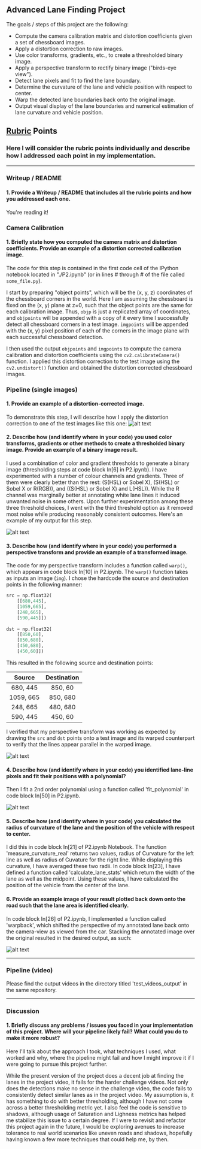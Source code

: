 ## Advanced Lane Finding Project

The goals / steps of this project are the following:

* Compute the camera calibration matrix and distortion coefficients given a set of chessboard images.
* Apply a distortion correction to raw images.
* Use color transforms, gradients, etc., to create a thresholded binary image.
* Apply a perspective transform to rectify binary image ("birds-eye view").
* Detect lane pixels and fit to find the lane boundary.
* Determine the curvature of the lane and vehicle position with respect to center.
* Warp the detected lane boundaries back onto the original image.
* Output visual display of the lane boundaries and numerical estimation of lane curvature and vehicle position.

[//]: # (Image References)

[image1]: undistorted.PMG "Undistorted"
[image2]: thresholding.PMG "Thresholding"
[image3]: warp.PNG "Warp"
[image4]: poly.PNG "Poly"
[image5]: final.PNG "Result"
[video1]: test_videos_output/ProjectVideoOutput.mp4 "Video"

## [Rubric](https://review.udacity.com/#!/rubrics/571/view) Points

### Here I will consider the rubric points individually and describe how I addressed each point in my implementation.  

---

### Writeup / README

#### 1. Provide a Writeup / README that includes all the rubric points and how you addressed each one. 

You're reading it!

### Camera Calibration

#### 1. Briefly state how you computed the camera matrix and distortion coefficients. Provide an example of a distortion corrected calibration image.

The code for this step is contained in the first code cell of the IPython notebook located in "./P2.ipynb" (or in lines # through # of the file called `some_file.py`).  

I start by preparing "object points", which will be the (x, y, z) coordinates of the chessboard corners in the world. Here I am assuming the chessboard is fixed on the (x, y) plane at z=0, such that the object points are the same for each calibration image.  Thus, `objp` is just a replicated array of coordinates, and `objpoints` will be appended with a copy of it every time I successfully detect all chessboard corners in a test image.  `imgpoints` will be appended with the (x, y) pixel position of each of the corners in the image plane with each successful chessboard detection.  

I then used the output `objpoints` and `imgpoints` to compute the camera calibration and distortion coefficients using the `cv2.calibrateCamera()` function.  I applied this distortion correction to the test image using the `cv2.undistort()` function and obtained the distortion corrected chessboard images.

### Pipeline (single images)

#### 1. Provide an example of a distortion-corrected image.

To demonstrate this step, I will describe how I apply the distortion correction to one of the test images like this one:
![alt text][image1]

#### 2. Describe how (and identify where in your code) you used color transforms, gradients or other methods to create a thresholded binary image.  Provide an example of a binary image result.

I used a combination of color and gradient thresholds to generate a binary image (thresholding steps at code block In[6] in P2.ipynb). I have experimented with a number of colour channels and gradients. Three of them were clearly better than the rest: (S(HSL) or Sobel X), (S(HSL) or Sobel X or R(RGB)), and ((S(HSL) or Sobel X) and L(HSL)). While the R channel was marginally better at annotating white lane lines it induced unwanted noise in some others. Upon further experimentation among these three threshold choices, I went with the third threshold option as it removed most noise while producing reasonably consistent outcomes. Here's an example of my output for this step. 

![alt text][image2]

#### 3. Describe how (and identify where in your code) you performed a perspective transform and provide an example of a transformed image.

The code for my perspective transform includes a function called `warp()`, which appears in code block In[10] in P2.ipynb. The `warp()` function takes as inputs an image (`img`). I chose the hardcode the source and destination points in the following manner:

```python
src = np.float32(
    [[680,445],
    [1059,665],
    [248,665],
    [590,445]])
    
dst = np.float32(
    [[850,60],
    [850,680],
    [450,680],
    [450,60]])
```

This resulted in the following source and destination points:

| Source        | Destination   | 
|:-------------:|:-------------:| 
| 680, 445      | 850, 60       | 
| 1059, 665     | 850, 680      |
| 248, 665      | 480, 680      |
| 590, 445      | 450, 60       |

I verified that my perspective transform was working as expected by drawing the `src` and `dst` points onto a test image and its warped counterpart to verify that the lines appear parallel in the warped image.

![alt text][image3]

#### 4. Describe how (and identify where in your code) you identified lane-line pixels and fit their positions with a polynomial?

Then I fit a 2nd order polynomial using a function called 'fit_polynomial' in code block In[50] in P2.ipynb.

![alt text][image4]

#### 5. Describe how (and identify where in your code) you calculated the radius of curvature of the lane and the position of the vehicle with respect to center.

I did this in code block In[21] of P2.ipynb Notebook. The function 'measure_curvature_real' returns two values, radius of Curvature for the left line as well as radius of Cuvature for the right line. While displaying this curvature, I have averaged these two radii. In code block In[23], I have defined a function called 'calculate_lane_stats' which return the width of the lane as well as the midpoint. Using these values, I have calculated the position of the vehicle from the center of the lane.


#### 6. Provide an example image of your result plotted back down onto the road such that the lane area is identified clearly.

In code block In[26] of P2.ipynb, I implemented a function called 'warpback', which shifted the perspective of my annotated lane back onto the camera-view as viewed from the car. Stacking the annotated image over the original resulted in the desired output, as such: 

![alt text][image5]

---

### Pipeline (video)

Please find the output videos in the directory titled 'test_videos_output' in the same repository.

---

### Discussion

#### 1. Briefly discuss any problems / issues you faced in your implementation of this project.  Where will your pipeline likely fail?  What could you do to make it more robust?

Here I'll talk about the approach I took, what techniques I used, what worked and why, where the pipeline might fail and how I might improve it if I were going to pursue this project further.

While the present version of the project does a decent job at finding the lanes in the project video, it fails for the harder challenge videos. Not only does the detections make no sense in the challenge video, the code fails to consistently detect similar lanes as in the project video. My assumption is, it has something to do with better thresholding, although I have not come across a better thresholding metric yet. I also feel the code is sensitive to shadows, although usage of Saturation and Lighness metrics has helped me stabilize this issue to a certain degree. If I were to revisit and refactor this project again in the future, I would be exploring avenues to increase tolerance to real world scenarios like uneven roads and shadows, hopefully having known a few more techniques that could help me, by then.
